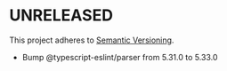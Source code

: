 # UNRELEASED

This project adheres to [Semantic Versioning](http://semver.org/).

- Bump @typescript-eslint/parser from 5.31.0 to 5.33.0
